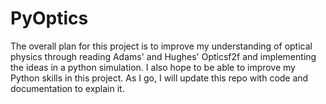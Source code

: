 # PyOptics

The overall plan for this project is to improve my understanding of optical physics through reading Adams' and Hughes' Opticsf2f and implementing the ideas in a python simulation. I also hope to be able to improve my Python skills in this project. As I go, I will update this repo with code and documentation to explain it. 